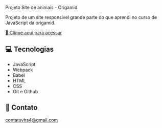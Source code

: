Projeto Site de animais - Origamid

Projeto de um site responsível grande parte do que aprendi no curso de JavaScript da origamid.

[🔗 Clique aqui para acessar](https://vhs4.github.io/Projeto-site-JavaScript/)

## 💻 Tecnologias

- JavaScript
- Webpack
- Babel
- HTML
- CSS
- Git e Github

## 📩 Contato 

contatovhs4@gmail.com